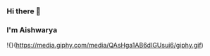 ### Hi there 👋

### I'm Aishwarya

!{}(https://media.giphy.com/media/QAsHga1AB6dIGUsui6/giphy.gif)
<!--
**aryastark08/aryastark08** is a ✨ _special_ ✨ repository because its `README.md` (this file) appears on your GitHub profile.

Here are some ideas to get you started:

- 🔭 I’m currently working on ...
- 🌱 I’m currently learning ...
- 👯 I’m looking to collaborate on ...
- 🤔 I’m looking for help with ...
- 💬 Ask me about ...
- 📫 How to reach me: ...
- 😄 Pronouns: ...
- ⚡ Fun fact: ...
-->
